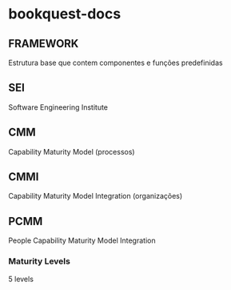 # bookquest-docs

## FRAMEWORK
 Estrutura base que contem componentes e funções predefinidas

 ## SEI
 Software Engineering Institute

 ## CMM
 Capability Maturity Model (processos)
 ## CMMI
 Capability Maturity Model Integration (organizações)
 ## PCMM
 People Capability Maturity Model Integration

 ### Maturity Levels
 5 levels